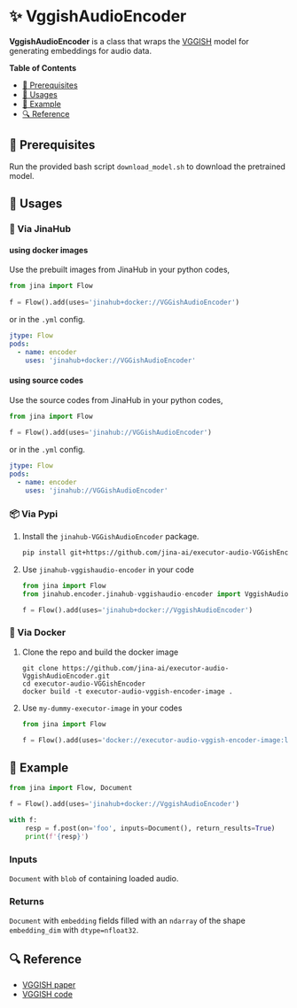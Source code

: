 # ✨ VggishAudioEncoder

**VggishAudioEncoder** is a class that wraps the [VGGISH](https://github.com/tensorflow/models/tree/master/research/audioset/vggish) model for generating embeddings for audio data. 

<!-- START doctoc generated TOC please keep comment here to allow auto update -->
<!-- DON'T EDIT THIS SECTION, INSTEAD RE-RUN doctoc TO UPDATE -->
**Table of Contents**

- [🌱 Prerequisites](#-prerequisites)
- [🚀 Usages](#-usages)
- [🎉️ Example](#%EF%B8%8F-example)
- [🔍️ Reference](#%EF%B8%8F-reference)

<!-- END doctoc generated TOC please keep comment here to allow auto update -->

## 🌱 Prerequisites

Run the provided bash script `download_model.sh` to download the pretrained model.

## 🚀 Usages

### 🚚 Via JinaHub

#### using docker images
Use the prebuilt images from JinaHub in your python codes, 

```python
from jina import Flow
	
f = Flow().add(uses='jinahub+docker://VGGishAudioEncoder')
```

or in the `.yml` config.
```yaml
jtype: Flow
pods:
  - name: encoder
    uses: 'jinahub+docker://VGGishAudioEncoder'
```

#### using source codes
Use the source codes from JinaHub in your python codes,

```python
from jina import Flow
	
f = Flow().add(uses='jinahub://VGGishAudioEncoder')
```

or in the `.yml` config.

```yaml
jtype: Flow
pods:
  - name: encoder
    uses: 'jinahub://VGGishAudioEncoder'
```


### 📦️ Via Pypi

1. Install the `jinahub-VGGishAudioEncoder` package.

	```bash
	pip install git+https://github.com/jina-ai/executor-audio-VGGishEncoder.git
	```

1. Use `jinahub-vggishaudio-encoder` in your code

	```python
	from jina import Flow
	from jinahub.encoder.jinahub-vggishaudio-encoder import VggishAudioEncoder
	
	f = Flow().add(uses='jinahub+docker://VggishAudioEncoder')
	```


### 🐳 Via Docker

1. Clone the repo and build the docker image

	```shell
	git clone https://github.com/jina-ai/executor-audio-VggishAudioEncoder.git
	cd executor-audio-VGGishEncoder
	docker build -t executor-audio-vggish-encoder-image .
	```

1. Use `my-dummy-executor-image` in your codes

	```python
	from jina import Flow
	
	f = Flow().add(uses='docker://executor-audio-vggish-encoder-image:latest')
	```

## 🎉️ Example 


```python
from jina import Flow, Document

f = Flow().add(uses='jinahub+docker://VggishAudioEncoder')

with f:
    resp = f.post(on='foo', inputs=Document(), return_results=True)
	print(f'{resp}')
```

### Inputs 

`Document` with `blob` of containing loaded audio.

### Returns

`Document` with `embedding` fields filled with an `ndarray` of the shape `embedding_dim` with `dtype=nfloat32`.


## 🔍️ Reference
- [VGGISH paper](https://research.google/pubs/pub45611/)
- [VGGISH code](https://github.com/tensorflow/models/tree/master/research/audioset/vggish)

